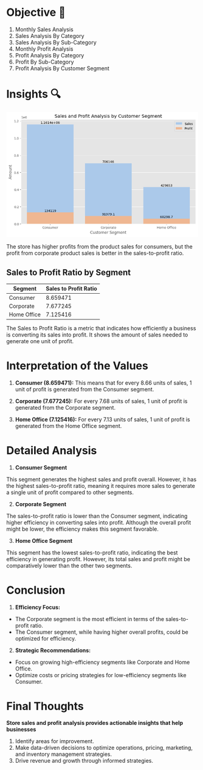 # Objective 🎯 

1) Monthly Sales Analysis
2) Sales Analysis By Category
3) Sales Analysis By Sub-Category
4) Monthly Profit Analysis
5) Profit Analysis By Category
6) Profit By Sub-Category
7) Profit Analysis By Customer Segment

# Insights 🔍

![CS Insights](https://github.com/Shaikh-areeb/Store-Sales-Profit-Analysis/blob/main/Customer%20Segments%20Insights.png)

The store has higher profits from the product sales for consumers, but the profit from corporate product sales is better in the sales-to-profit ratio.

## Sales to Profit Ratio by Segment

| Segment      | Sales to Profit Ratio |
|--------------|-----------------------|
| Consumer     | 8.659471              |
| Corporate    | 7.677245              |
| Home Office  | 7.125416              |

The Sales to Profit Ratio is a metric that indicates how efficiently a business is converting its sales into profit. It shows the amount of sales needed to generate one unit of profit.

# Interpretation of the Values

1) **Consumer (8.659471):** This means that for every 8.66 units of sales, 1 unit of profit is generated from the Consumer segment.

2) **Corporate (7.677245):** For every 7.68 units of sales, 1 unit of profit is generated from the Corporate segment.

3) **Home Office (7.125416):** For every 7.13 units of sales, 1 unit of profit is generated from the Home Office segment.

# Detailed Analysis

1. **Consumer Segment**

This segment generates the highest sales and profit overall.
However, it has the highest sales-to-profit ratio, meaning it requires more sales to generate a single unit of profit compared to other segments.

2. **Corporate Segment**

The sales-to-profit ratio is lower than the Consumer segment, indicating higher efficiency in converting sales into profit.
Although the overall profit might be lower, the efficiency makes this segment favorable.

3. **Home Office Segment**

This segment has the lowest sales-to-profit ratio, indicating the best efficiency in generating profit.
However, its total sales and profit might be comparatively lower than the other two segments.

# Conclusion

1) **Efficiency Focus:**

- The Corporate segment is the most efficient in terms of the sales-to-profit ratio.
- The Consumer segment, while having higher overall profits, could be optimized for efficiency.

2) **Strategic Recommendations:**

- Focus on growing high-efficiency segments like Corporate and Home Office.
- Optimize costs or pricing strategies for low-efficiency segments like Consumer.


# Final Thoughts

**Store sales and profit analysis provides actionable insights that help businesses**

1) Identify areas for improvement.
2) Make data-driven decisions to optimize operations, pricing, marketing, and inventory management strategies.
3) Drive revenue and growth through informed strategies.
